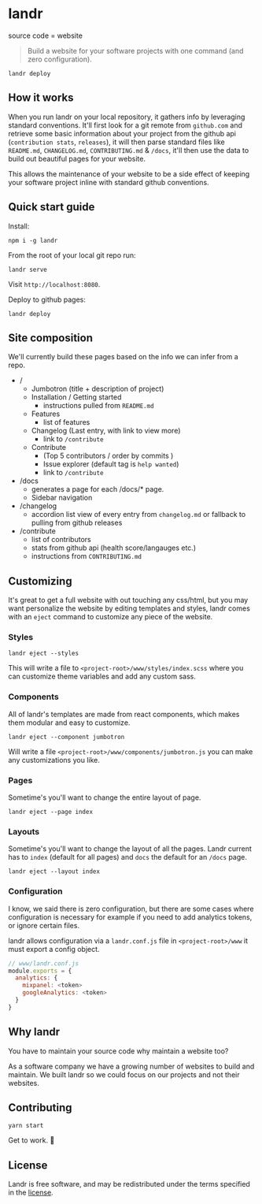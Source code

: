 # landr

source code = website

> Build a website for your software projects with one command (and zero configuration).

```
landr deploy
```

## How it works

When you run landr on your local repository, it gathers info by leveraging standard conventions.
It'll first look for a git remote from `github.com` and retrieve some basic information about your project from the github api (`contribution stats`, `releases`), it will then parse standard files like `README.md`, `CHANGELOG.md`, `CONTRIBUTING.md` & `/docs`, it'll then use the data to build out beautiful pages for your website.

This allows the maintenance of your website to be a side effect of keeping your software project inline with standard github conventions.

## Quick start guide

Install:
```
npm i -g landr
```

From the root of your local git repo run:
```
landr serve
```
Visit `http://localhost:8080`.

Deploy to github pages:
```
landr deploy
```

## Site composition

We'll currently build these pages based on the info we can infer from a repo.

- /
  - Jumbotron (title + description of project)
  - Installation / Getting started
    - instructions pulled from `README.md`
  - Features
    - list of features
  - Changelog (Last entry, with link to view more)
    - link to `/contribute`
  - Contribute
    - (Top 5 contributors / order by commits )
    - Issue explorer (default tag is `help wanted`)
    - link to `/contribute`
- /docs
  - generates a page for each /docs/* page.
  - Sidebar navigation
- /changelog
  - accordion list view of every entry from `changelog.md` or fallback to pulling from github releases
- /contribute
  - list of contributors
  - stats from github api (health score/langauges etc.)
  - instructions from `CONTRIBUTING.md`

## Customizing

It's great to get a full website with out touching any css/html, but you may want personalize the website by editing templates and styles, landr comes with an `eject` command to customize any piece of the website.

### Styles
```
landr eject --styles
```

This will write a file to `<project-root>/www/styles/index.scss` where you can customize theme variables and add any custom sass.

### Components

All of landr's templates are made from react components, which makes them modular and easy to customize.

```
landr eject --component jumbotron
```

Will write a file `<project-root>/www/components/jumbotron.js` you can make any customizations you like.

### Pages

Sometime's you'll want to change the entire layout of page.

```
landr eject --page index
```

### Layouts

Sometime's you'll want to change the layout of all the pages. Landr current has to `index` (default for all pages) and `docs` the default for an `/docs` page.

```
landr eject --layout index
```

### Configuration

I know, we said there is zero configuration, but there are some cases where configuration is necessary for example if you need to add analytics tokens, or ignore certain files.

landr allows configuration via a `landr.conf.js` file in `<project-root>/www` it must export a config object.

```js
// www/landr.conf.js
module.exports = {
  analytics: {
    mixpanel: <token>
    googleAnalytics: <token>
  }
}
```

## Why landr

You have to maintain your source code why maintain a website too?

As a software company we have a growing number of websites to build and maintain. We built landr so we could focus on our projects and not their websites.

## Contributing

```
yarn start
```

Get to work. 👷

## License

Landr is free software, and may be redistributed under the terms specified in the [license](LICENSE).
